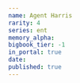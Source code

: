```yaml
---
name: Agent Harris
rarity: 4
series: ent
memory_alpha:
bigbook_tier: -1
in_portal: true
date:
published: true
---
```



